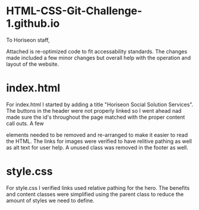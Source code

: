 # HTML-CSS-Git-Challenge-1.github.io

To Horiseon staff,

Attached is re-optimized code to fit accessability standards. The changes made included a few minor changes but overall help with the operation and layout of the website.

# index.html

For index.html I started by adding a title "Horiseon Social Solution Services". The buttons in the header were not properly linked so I went ahead nad made sure the id's throughout the page matched with the proper content call outs. A few <div> elements needed to be removed and re-arranged to make it easier to read the HTML. The links for images were verified to have relitive pathing as well as alt text for user help. A unused class was removed in the footer as well. 

# style.css

For style.css I verified links used relative pathing for the hero. The benefits and content classes were simplified using the parent class to reduce the amount of styles we need to define. 
